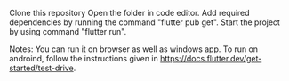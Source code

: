 Clone this repository
Open the folder in code editor.
Add required dependencies by running the command "flutter pub get".
Start the project by using command "flutter run".

Notes: You can run it on browser as well as windows app. To run on androind, follow the instructions given in https://docs.flutter.dev/get-started/test-drive.
